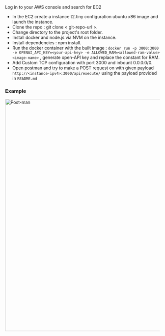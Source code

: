  Log in to your AWS console and search for EC2
 - In the EC2 create a instance t2.tiny configuration ubuntu x86 image and launch the instance.
 - Clone the repo : git clone < git-repo-url >.
 - Change directory to the project's root folder.
 - Install docker and node.js via NVM on the instance.
 - Install dependencies : npm install.
 - Run the docker container with the built image : ```docker run -p 3000:3000 -e OPENAI_API_KEY=<your-api-key> -e ALLOWED_RAM=<allowed-ram-value> <image-name>``` , generate open-API key and replace the constant for RAM.
 - Add Custom TCP configuration with port 3000 and inbount 0.0.0.0/0.
 - Open postman and try to make a POST request on with given payload ```http://<instance-ipv4>:3000/api/execute/``` using the payload provided in ```README.md```

 ### Example

 <img width="756" alt="Post-man" src="https://github.com/aryanraj2713/compilerd/assets/75358720/a556942e-b142-48c5-af91-49bdc17ebe77">